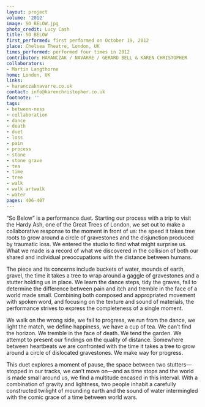 ```yaml
---
layout: project
volume: '2012'
image: SO_BELOW.jpg
photo_credit: Lucy Cash
title: SO BELOW
first_performed: first performed on October 19, 2012
place: Chelsea Theatre, London, UK
times_performed: performed four times in 2012
contributor: HARANCZAK / NAVARRE / GERARD BELL & KAREN CHRISTOPHER
collaborators:
- Martin Langthorne
home: London, UK
links:
- haranczaknavarre.co.uk
contact: info@karenchristopher.co.uk
footnote: ''
tags:
- between-ness
- collaboration
- dance
- death
- duet
- loss
- pain
- process
- stone
- stone grave
- tea
- time
- tree
- walk
- walk artwalk
- water
pages: 406-407
---
```


“So Below” is a performance duet. Starting our process with a trip to visit the Hardy Ash, one of the Great Trees of London, we set out to make a collaborative response to the moment in front of us: the speed it takes tree roots to grow around a circle of gravestones and the disjunction produced by traumatic loss. We entered the studio to find what might surprise us. What we made is a record of what we discovered in the collision of both our shared and individual preoccupations with the distance between humans.

The piece and its concerns include buckets of water, mounds of earth, gravel, the time it takes a tree to wrap around a gaggle of gravestones and a stutter holding us in place. We learn the dance steps, tidy the graves, fail to determine the difference between pain and itch and tremble in the face of a world made small. Combining both composed and appropriated movement with spoken word, and focusing on the texture and sound of materials, the performance strives to express the completeness of a single moment.

We walk on the wrong side, we fail to progress, we run from the dance, we light the match, we define happiness, we have a cup of tea. We can’t find the horizon. We tremble in the face of death. We tend the garden. We attempt to present our findings on the quality of distance. Somewhere between heartbeats we are confronted with the time it takes a tree to grow around a circle of dislocated gravestones. We make way for progress.

This duet explores a moment of pause, the space between two stutters—stopped in our tracks, we can’t move on—and as time stops and the world is made small around us, we find a multitude encased in this interval. With a combination of gravity and lightness, two people inhabit a carefully constructed twilight of mounding earth and the sound of water intermingled with the comic grace of a time between world wars.
